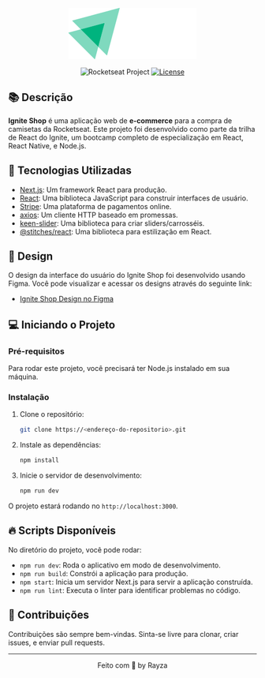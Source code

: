 <p align="center">
  <img src="src/assests/logo.svg" alt="Logo" />
</p>

<p align="center">
  <img src="https://img.shields.io/static/v1?label=Rocketseat&message=Education&color=8257e5&labelColor=202024" alt="Rocketseat Project" />
  <a href="LICENSE"><img  src="https://img.shields.io/static/v1?label=License&message=MIT&color=8257e5&labelColor=202024" alt="License"></a>
</p>

## 📚 Descrição

<strong>Ignite Shop</strong> é uma aplicação web de <strong>e-commerce</strong> para a compra de camisetas da Rocketseat. Este projeto foi desenvolvido como parte da trilha de React do Ignite, um bootcamp completo de especialização em React, React Native, e Node.js.

## 🚀 Tecnologias Utilizadas

- [Next.js](https://nextjs.org/): Um framework React para produção.
- [React](https://reactjs.org/): Uma biblioteca JavaScript para construir interfaces de usuário.
- [Stripe](https://stripe.com/): Uma plataforma de pagamentos online.
- [axios](https://github.com/axios/axios): Um cliente HTTP baseado em promessas.
- [keen-slider](https://keen-slider.io/): Uma biblioteca para criar sliders/carrosséis.
- [@stitches/react](https://stitches.dev/): Uma biblioteca para estilização em React.

## 🎨 Design

O design da interface do usuário do Ignite Shop foi desenvolvido usando Figma. Você pode visualizar e acessar os designs através do seguinte link:

- [Ignite Shop Design no Figma](<https://www.figma.com/file/E2M8WewDkYSNwQI3qXz4I5/Ignite-Shop-%E2%80%A2-Projeto-React-(Copy)?node-id=2%3A12&mode=dev>)

## 💻 Iniciando o Projeto

### Pré-requisitos

Para rodar este projeto, você precisará ter Node.js instalado em sua máquina.

### Instalação

1. Clone o repositório:

   ```bash
   git clone https://<endereço-do-repositorio>.git
   ```

2. Instale as dependências:
   ```bash
   npm install
   ```
3. Inicie o servidor de desenvolvimento:
   ```bash
   npm run dev
   ```

O projeto estará rodando no `http://localhost:3000`.

## 🔥 Scripts Disponíveis

No diretório do projeto, você pode rodar:

- `npm run dev`: Roda o aplicativo em modo de desenvolvimento.
- `npm run build`: Constrói a aplicação para produção.
- `npm start`: Inicia um servidor Next.js para servir a aplicação construída.
- `npm run lint`: Executa o linter para identificar problemas no código.

## 📝 Contribuições

Contribuições são sempre bem-vindas. Sinta-se livre para clonar, criar issues, e enviar pull requests.

---

<p align="center">
  Feito com 💜 by Rayza
</p>
